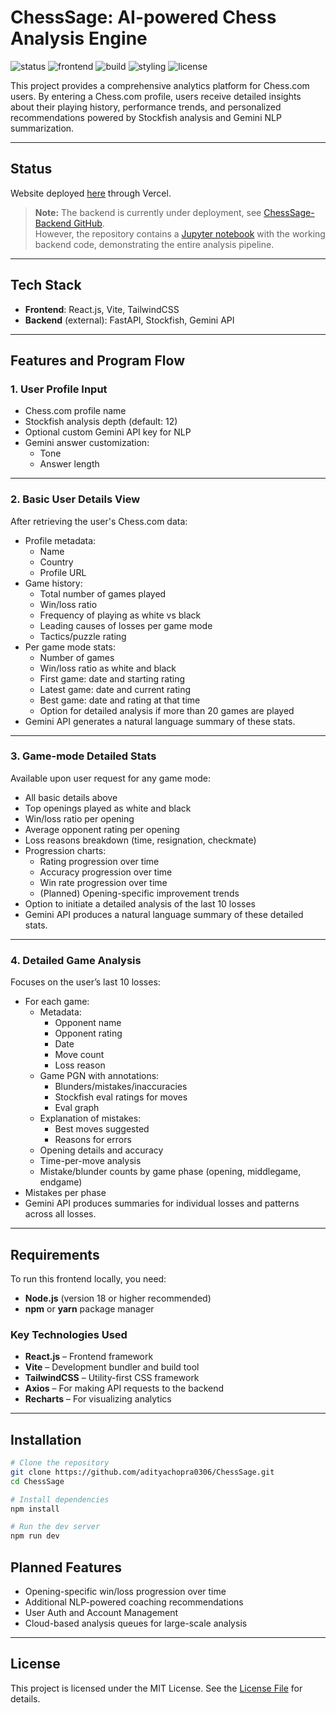 # ChessSage: AI-powered Chess Analysis Engine

![status](https://img.shields.io/badge/status-Partially--Deployed-DAA520)
![frontend](https://img.shields.io/badge/Frontend-React.js-blue)
![build](https://img.shields.io/badge/Build-Vite-purple)
![styling](https://img.shields.io/badge/Styling-TailwindCSS-38b2ac)
![license](https://img.shields.io/badge/license-MIT-brightgreen)


This project provides a comprehensive analytics platform for Chess.com users. By entering a Chess.com profile, users receive detailed insights about their playing history, performance trends, and personalized recommendations powered by Stockfish analysis and Gemini NLP summarization.

---

## Status
Website deployed [here](https://chess-sage-neon.vercel.app) through Vercel.
> **Note:** The backend is currently under deployment, see [ChessSage-Backend GitHub](https://github.com/adityachopra0306/ChessSage-backend).  
> However, the repository contains a [Jupyter notebook](notebook/backend.ipynb) with the working backend code, demonstrating the entire analysis pipeline.

---

## Tech Stack

- **Frontend**: React.js, Vite, TailwindCSS
- **Backend** (external): FastAPI, Stockfish, Gemini API

---

## Features and Program Flow

### 1. User Profile Input
- Chess.com profile name
- Stockfish analysis depth (default: 12)
- Optional custom Gemini API key for NLP
- Gemini answer customization:
  - Tone
  - Answer length

---

### 2. Basic User Details View
After retrieving the user's Chess.com data:
- Profile metadata:
  - Name
  - Country
  - Profile URL
- Game history:
  - Total number of games played
  - Win/loss ratio
  - Frequency of playing as white vs black
  - Leading causes of losses per game mode
  - Tactics/puzzle rating
- Per game mode stats:
  - Number of games
  - Win/loss ratio as white and black
  - First game: date and starting rating
  - Latest game: date and current rating
  - Best game: date and rating at that time
  - Option for detailed analysis if more than 20 games are played
- Gemini API generates a natural language summary of these stats.

---

### 3. Game-mode Detailed Stats
Available upon user request for any game mode:
- All basic details above
- Top openings played as white and black
- Win/loss ratio per opening
- Average opponent rating per opening
- Loss reasons breakdown (time, resignation, checkmate)
- Progression charts:
  - Rating progression over time
  - Accuracy progression over time
  - Win rate progression over time
  - (Planned) Opening-specific improvement trends
- Option to initiate a detailed analysis of the last 10 losses
- Gemini API produces a natural language summary of these detailed stats.

---

### 4. Detailed Game Analysis
Focuses on the user’s last 10 losses:
- For each game:
  - Metadata:
    - Opponent name
    - Opponent rating
    - Date
    - Move count
    - Loss reason
  - Game PGN with annotations:
    - Blunders/mistakes/inaccuracies
    - Stockfish eval ratings for moves
    - Eval graph
  - Explanation of mistakes:
    - Best moves suggested
    - Reasons for errors
  - Opening details and accuracy
  - Time-per-move analysis
  - Mistake/blunder counts by game phase (opening, middlegame, endgame)
- Mistakes per phase
- Gemini API produces summaries for individual losses and patterns across all losses.

---

## Requirements

To run this frontend locally, you need:

- **Node.js** (version 18 or higher recommended)
- **npm** or **yarn** package manager

### Key Technologies Used

- **React.js** – Frontend framework
- **Vite** – Development bundler and build tool
- **TailwindCSS** – Utility-first CSS framework
- **Axios** – For making API requests to the backend
- **Recharts** – For visualizing analytics

---

## Installation

```bash
# Clone the repository
git clone https://github.com/adityachopra0306/ChessSage.git
cd ChessSage

# Install dependencies
npm install

# Run the dev server
npm run dev
```

## Planned Features

- Opening-specific win/loss progression over time
- Additional NLP-powered coaching recommendations
- User Auth and Account Management
- Cloud-based analysis queues for large-scale analysis

---

## License

This project is licensed under the MIT License. See the [License File](./LICENSE) for details.
